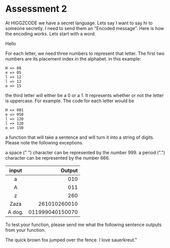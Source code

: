 # Assessment 2

At HIGGZCODE we have a secret language. Lets say I want to say hi to someone secretly. I need to send them an "Encoded message". Here is how the encoding works. Lets start with a word.

Hello

For each letter, we need three numbers to represent that letter. The first two numbers are its placement index in the alphabet. in this example:

```
H => 08
e => 05
l => 12
l => 12
o => 15
```

the third letter will either be a 0 or a 1. It represents whether or not the letter is uppercase. For example.
The code for each letter would be

```
H => 081
e => 050
l => 120
l => 120
o => 150
```

a function that will take a sentence and will turn it into a string of digits. Please note the following exceptions.

a space (" ") character can be represented by the number 999.
a period (".") character can be represented by the number 666.

| input  |          Output |
| :----: | --------------: |
|   a    |             010 |
|   A    |             011 |
|   z    |             260 |
|  Zaza  |    261010260010 |
| A dog. | 011999040150070 |

To test your function, please send me what the following sentence outputs from your function.

The quick brown fox jumped over the fence. I love sauerkreut."
